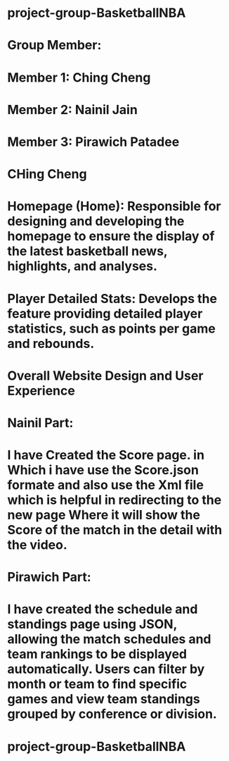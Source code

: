 # project-group-BasketballNBA
# Group Member:
# Member 1: Ching Cheng  
# Member 2: Nainil Jain 
# Member 3: Pirawich Patadee  

# CHing Cheng
# Homepage (Home): Responsible for designing and developing the homepage to ensure the display of the latest basketball news, highlights, and analyses.
# Player Detailed Stats: Develops the feature providing detailed player statistics, such as points per game and rebounds.
# Overall Website Design and User Experience


# Nainil Part:
# I have Created the Score page. in Which i have use the Score.json formate and also use the Xml file which is helpful in redirecting to the new   page Where it will show the Score of the match in the detail with the video.    

# Pirawich Part:
# I have created the schedule and standings page using JSON, allowing the match schedules and team rankings to be displayed automatically. Users can filter by month or team to find specific games and view team standings grouped by conference or division.

# project-group-BasketballNBA
